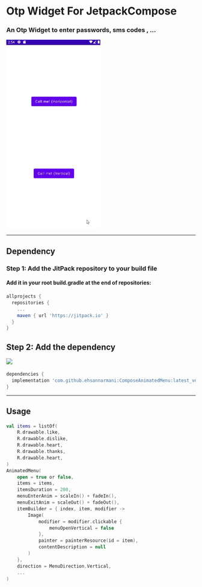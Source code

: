 # Otp Widget For JetpackCompose
### An Otp Widget to enter passwords, sms codes , ...
<img src="https://github.com/ehsannarmani/ComposeAnimatedMenu/blob/master/media/gif.gif" width="250">
<hr/>

## Dependency

### Step 1: Add the JitPack repository to your build file
#### Add it in your root build.gradle at the end of repositories:
```groovy
allprojects {
  repositories {
    ...
    maven { url 'https://jitpack.io' }
  }
}
```

## Step 2: Add the dependency
[![](https://jitpack.io/v/ehsannarmani/ComposeAnimatedMenu.svg)](https://jitpack.io/#ehsannarmani/ComposeAnimatedMenu)
```groovy
dependencies {
  implementation 'com.github.ehsannarmani:ComposeAnimatedMenu:latest_version'
}
```

<hr/>

## Usage

```kotlin
val items = listOf(
    R.drawable.like,
    R.drawable.dislike,
    R.drawable.heart,
    R.drawable.thanks,
    R.drawable.heart,
)
AnimatedMenu(
    open = true or false,
    items = items,
    itemsDuration = 200,
    menuEnterAnim = scaleIn() + fadeIn(),
    menuExitAnim = scaleOut() + fadeOut(),
    itemBuilder = { index, item, modifier ->
        Image(
            modifier = modifier.clickable {
                menuOpenVertical = false
            },
            painter = painterResource(id = item),
            contentDescription = null
        )
    },
    direction = MenuDirection.Vertical,
    ...
) 
```
